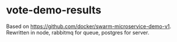 # vote-demo-results

Based on https://github.com/docker/swarm-microservice-demo-v1. Rewritten in node, rabbitmq for queue, postgres for server.

